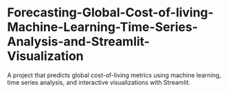 # Forecasting-Global-Cost-of-living-Machine-Learning-Time-Series-Analysis-and-Streamlit-Visualization
A project that predicts global cost-of-living metrics using machine learning, time series analysis, and interactive visualizations with Streamlit.
